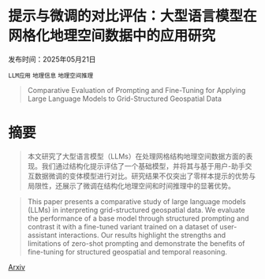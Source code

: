 # 提示与微调的对比评估：大型语言模型在网格化地理空间数据中的应用研究

发布时间：2025年05月21日

`LLM应用` `地理信息` `地理空间推理`

> Comparative Evaluation of Prompting and Fine-Tuning for Applying Large Language Models to Grid-Structured Geospatial Data

# 摘要

> 本文研究了大型语言模型（LLMs）在处理网格结构地理空间数据方面的表现。我们通过结构化提示评估了一个基础模型，并将其与基于用户-助手交互数据微调的变体模型进行对比。研究结果不仅突出了零样本提示的优势与局限性，还展示了微调在结构化地理空间和时间推理中的显著优势。

> This paper presents a comparative study of large language models (LLMs) in interpreting grid-structured geospatial data. We evaluate the performance of a base model through structured prompting and contrast it with a fine-tuned variant trained on a dataset of user-assistant interactions. Our results highlight the strengths and limitations of zero-shot prompting and demonstrate the benefits of fine-tuning for structured geospatial and temporal reasoning.

[Arxiv](https://arxiv.org/abs/2505.17116)